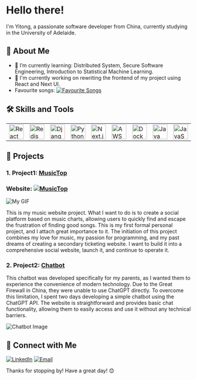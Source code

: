# Hello there! 

I'm Yitong, a passionate software developer from China, currently studying in the University of Adelaide.



## 🚀 About Me

- 🌱 I’m currently learning: Distributed System, Secure Software Engineering, Introduction to Statistical Machine Learning.
- 💪 I'm currently working on rewriting the frontend of my project using React and Next UI.
- Favourite songs: [![Favourite Songs](https://img.shields.io/badge/Favourite%20Songs-MusicTop-orange)](https://www.music-top.com/playlist/13/)


## 🛠️ Skills and Tools

<table>
  <tr>
    <td><img src="https://musictop-bucket.s3.ap-southeast-2.amazonaws.com/media/catppuccin--javascript-react.svg" alt="React" width="40" height="40"/></td>
    <td><img src="https://musictop-bucket.s3.ap-southeast-2.amazonaws.com/media/devicon--redis.svg" alt="Redis" width="40" height="40"/></td>
    <td><img src="https://musictop-bucket.s3.ap-southeast-2.amazonaws.com/media/logos--django-icon.svg" alt="Django" width="40" height="40"/></td>
    <td><img src="https://musictop-bucket.s3.ap-southeast-2.amazonaws.com/media/logos--python.svg" alt="Python" width="40" height="40"/></td>
    <td><img src="https://musictop-bucket.s3.ap-southeast-2.amazonaws.com/media/ri--nextjs-fill.svg" alt="Next.js" width="40" height="40"/></td>
    <td><img src="https://musictop-bucket.s3.ap-southeast-2.amazonaws.com/media/skill-icons--aws-light.svg" alt="AWS" width="40" height="40"/></td>
    <td><img src="https://musictop-bucket.s3.ap-southeast-2.amazonaws.com/media/skill-icons--docker.svg" alt="Docker" width="40" height="40"/></td>
    <td><img src="https://musictop-bucket.s3.ap-southeast-2.amazonaws.com/media/skill-icons--java-light.svg" alt="Java" width="40" height="40"/></td>
    <td><img src="https://musictop-bucket.s3.ap-southeast-2.amazonaws.com/media/skill-icons--javascript.svg" alt="JavaScript" width="40" height="40"/></td>
    <td><img src="https://musictop-bucket.s3.ap-southeast-2.amazonaws.com/media/skill-icons--mysql-light.svg" alt="MySQL" width="40" height="40"/></td>
    <td><img src="https://musictop-bucket.s3.ap-southeast-2.amazonaws.com/media/logos--graphql.svg" alt="GraphQL" width="40" height="40"/></td>
    <td><img src="https://musictop-bucket.s3.ap-southeast-2.amazonaws.com/media/logos--nginx.svg" alt="Nginx" width="40" height="40"/></td>
  </tr>
</table>

## 🌟 Projects

### 1. Project1: [MusicTop](https://github.com/ILikeHotpott/MusicSite)

### Website: [![MusicTop](https://img.shields.io/badge/-MusicTop-FF7139?style=flat-square&logo=Google%20Chrome&logoColor=white&link=http://www.music-top.com)](http://www.music-top.com)

![My GIF](https://musictop-bucket.s3.ap-southeast-2.amazonaws.com/mygif.gif)

This is my music website project. What I want to do is to create a social platform based on music charts, allowing users to quickly find and escape the frustration of finding good songs. This is my first formal personal project, and I attach great importance to it. The initiation of this project combines my love for music, my passion for programming, and my past dreams of creating a secondary ticketing website. I want to build it into a comprehensive social website, launch it, and continue to operate it.


### 2. Project2: [Chatbot](https://github.com/ILikeHotpott/myChatbot)

This chatbot was developed specifically for my parents, as I wanted them to experience the convenience of modern technology. Due to the Great Firewall in China, they were unable to use ChatGPT directly. To overcome this limitation, I spent two days developing a simple chatbot using the ChatGPT API. The website is straightforward and provides basic chat functionality, allowing them to easily access and use it without any technical barriers.

![Chatbot Image](https://musictop-bucket.s3.ap-southeast-2.amazonaws.com/WechatIMG346.jpg)




## 🔗 Connect with Me

[![LinkedIn](https://img.shields.io/badge/-LinkedIn-0A66C2?style=flat-square&logo=LinkedIn&logoColor=white&link=https://www.linkedin.com/in/yitong-liu-0239552b4/)](https://www.linkedin.com/in/yitong-liu-0239552b4/)
[![Email](https://img.shields.io/badge/-Email-D14836?style=flat-square&logo=Gmail&logoColor=white&link=mailto:yitong1210@gmail.com)](mailto:yitong1210@gmail.com)

Thanks for stopping by! Have a great day! 😊

